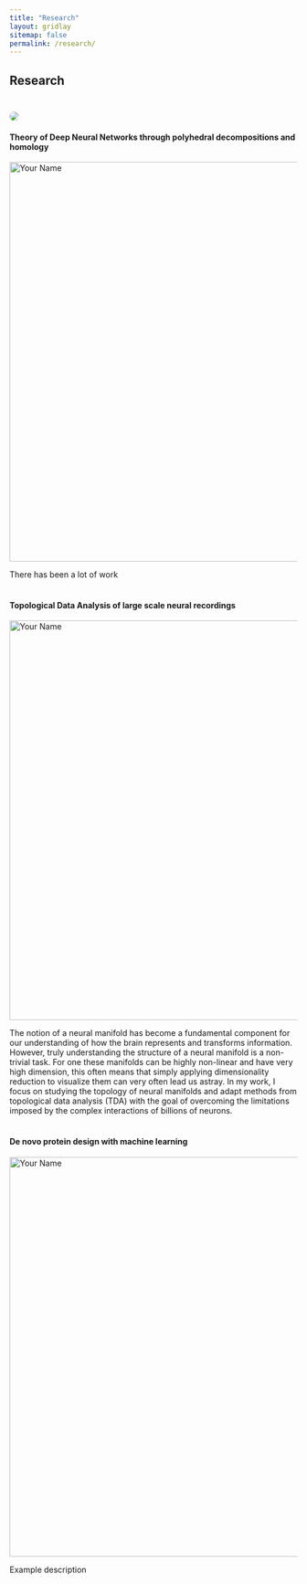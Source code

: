 ```yaml
---
title: "Research"
layout: gridlay
sitemap: false
permalink: /research/
---
```


<style>
img{
  border-radius: 10px;
}
.col-md-3 {
  margin-top:10px;
  margin-bottom:10px;
  padding:0px;
  display:block;
  overflow:hidden;
  text-align:center;
  display: table-cell;
  background: white;
  border-radius: 20px;
  height: auto;
}
iframe {
  margin:0;
  padding:0;
  width: 175px;
  display: inline;
  vertical-align: middle;
}
</style>

## Research <br><br>
<img src='/images/image.gif'>


#### Theory of Deep Neural Networks through polyhedral decompositions and homology
<img src="{{ '/images/RNN_decomp.png' | relative_url }}" alt="Your Name" style="width: 700px; border-radius: 0%; display: block;">


There has been a lot of work <br><br>


#### Topological Data Analysis of large scale neural recordings
<img src="{{ '/images/phom_data.jpg' | relative_url }}" alt="Your Name" style="width: 700px; border-radius: 0%; display: block;">

The notion of a neural manifold has become a fundamental component for our understanding of how the brain represents and transforms information. However, truly understanding the structure of a neural manifold is a non-trivial task. For one these manifolds can be highly non-linear and have very high dimension, this often means that simply applying dimensionality reduction to visualize them can very often lead us astray. In my work, I focus on studying the topology of neural manifolds and adapt methods from topological data analysis (TDA) with the goal of overcoming the limitations imposed by the complex interactions of billions of neurons. <br><br>

#### De novo protein design with machine learning
<img src="{{ '/images/evol_algo_figure.png' | relative_url }}" alt="Your Name" style="width: 700px; border-radius: 0%; display: block;">

Example description <br><br>